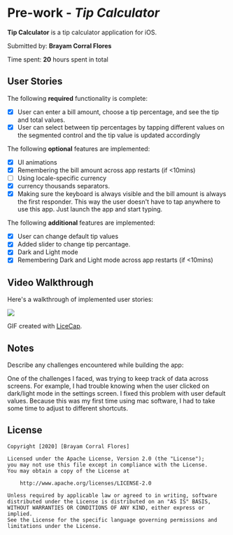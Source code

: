 # Pre-work - *Tip Calculator*

**Tip Calculator** is a tip calculator application for iOS.

Submitted by: **Brayam Corral Flores**

Time spent: **20** hours spent in total

## User Stories

The following **required** functionality is complete:

* [X] User can enter a bill amount, choose a tip percentage, and see the tip and total values.
* [X] User can select between tip percentages by tapping different values on the segmented control and the tip value is updated accordingly

The following **optional** features are implemented:

* [X] UI animations
* [X] Remembering the bill amount across app restarts (if <10mins)
* [ ] Using locale-specific currency
* [X] currency thousands separators.
* [X] Making sure the keyboard is always visible and the bill amount is always the first responder. This way the user doesn't have to tap anywhere to use this app. Just launch the app and start typing.

The following **additional** features are implemented:

- [X] User can change default tip values
- [X] Added slider to change tip percantage.
- [X] Dark and Light mode
- [X] Remembering Dark and Light mode across app restarts (if <10mins)

## Video Walkthrough

Here's a walkthrough of implemented user stories:

![](https://i.imgur.com/5gTUi4X.gif)


GIF created with [LiceCap](http://www.cockos.com/licecap/).

## Notes

Describe any challenges encountered while building the app:

One of the challenges I faced, was trying to keep track of data across screens. For example, I had trouble knowing when the user clicked on dark/light mode in the settings screen. I fixed this problem with user default values. Because this was my first time using mac software, I had to take some time to adjust to different shortcuts. 

## License

    Copyright [2020] [Brayam Corral Flores]

    Licensed under the Apache License, Version 2.0 (the "License");
    you may not use this file except in compliance with the License.
    You may obtain a copy of the License at

        http://www.apache.org/licenses/LICENSE-2.0

    Unless required by applicable law or agreed to in writing, software
    distributed under the License is distributed on an "AS IS" BASIS,
    WITHOUT WARRANTIES OR CONDITIONS OF ANY KIND, either express or implied.
    See the License for the specific language governing permissions and
    limitations under the License.
